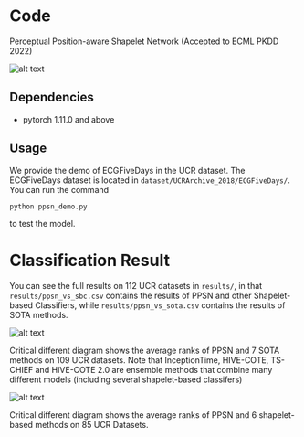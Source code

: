 # Code
Perceptual Position-aware Shapelet Network (Accepted to ECML PKDD 2022)

![alt text](https://github.com/xuanmay2701/ppsn/blob/694a559b3c85050d02f36189c3f2e24f9cae0fc2/img/ppsn.png)

## Dependencies
- pytorch 1.11.0 and above

## Usage
We provide the demo of ECGFiveDays in the UCR dataset.  The ECGFiveDays dataset is located in `dataset/UCRArchive_2018/ECGFiveDays/`. You can run the command
```
python ppsn_demo.py
```
to test the model.

# Classification Result
You can see the full results on 112 UCR datasets in `results/`, in that `results/ppsn_vs_sbc.csv` contains the results of PPSN and other Shapelet-based Classifiers, while `results/ppsn_vs_sota.csv` contains the results of SOTA methods. 

![alt text](https://github.com/xuanmay2701/ppsn/blob/694a559b3c85050d02f36189c3f2e24f9cae0fc2/img/vs_sota.png)

Critical different diagram shows the average ranks of PPSN and 7 SOTA methods on 109 UCR datasets. Note that InceptionTime, HIVE-COTE, TS-CHIEF and HIVE-COTE 2.0 are ensemble methods that combine many different models (including several shapelet-based classifers)

![alt text](https://github.com/xuanmay2701/ppsn/blob/694a559b3c85050d02f36189c3f2e24f9cae0fc2/img/vs_sbc.png)

Critical different diagram shows the average ranks of PPSN and 6 shapelet-based methods on 85 UCR Datasets.

